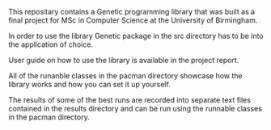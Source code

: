 This repositary contains a Genetic programming library that was built as a 
final project for MSc in Computer Science at the University of Birmingham.

In order to use the library Genetic package in the src directory has to be
into the application of choice.

User guide on how to use the library is available in the project report.

All of the runanble classes in the pacman directory showcase how the library
works and how you can set it up yourself.

The results of some of the best runs are recorded into separate text files
contained in the results directory and can be run using the runnable classes
in the pacman directory.